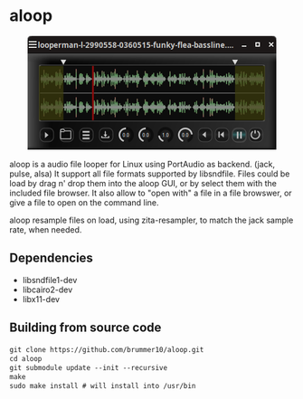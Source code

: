 # aloop

<p align="center">
    <img src="https://github.com/brummer10/aloop/blob/main/alooper.png?raw=true" />
</p>

aloop is a audio file looper for Linux using PortAudio as backend. (jack, pulse, alsa)
It support all file formats supported by libsndfile. 
Files could be load by drag n' drop them into the aloop GUI, 
or by select them with the included file browser.
It also allow to "open with" a file in a file browswer, or give a file to open on the command line.

aloop resample files on load, using zita-resampler, to match the jack sample rate, when needed. 

## Dependencies

- libsndfile1-dev
- libcairo2-dev
- libx11-dev

## Building from source code

```shell
git clone https://github.com/brummer10/aloop.git
cd aloop
git submodule update --init --recursive
make
sudo make install # will install into /usr/bin
```
